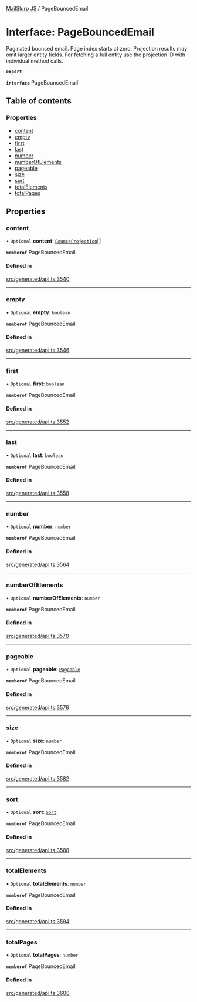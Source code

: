 [MailSlurp JS](../README.md) / PageBouncedEmail

# Interface: PageBouncedEmail

Paginated bounced email. Page index starts at zero. Projection results may omit larger entity fields. For fetching a full entity use the projection ID with individual method calls.

**`export`**

**`interface`** PageBouncedEmail

## Table of contents

### Properties

- [content](PageBouncedEmail.md#content)
- [empty](PageBouncedEmail.md#empty)
- [first](PageBouncedEmail.md#first)
- [last](PageBouncedEmail.md#last)
- [number](PageBouncedEmail.md#number)
- [numberOfElements](PageBouncedEmail.md#numberofelements)
- [pageable](PageBouncedEmail.md#pageable)
- [size](PageBouncedEmail.md#size)
- [sort](PageBouncedEmail.md#sort)
- [totalElements](PageBouncedEmail.md#totalelements)
- [totalPages](PageBouncedEmail.md#totalpages)

## Properties

### content

• `Optional` **content**: [`BounceProjection`](BounceProjection.md)[]

**`memberof`** PageBouncedEmail

#### Defined in

[src/generated/api.ts:3540](https://github.com/mailslurp/mailslurp-client/blob/004c609/src/generated/api.ts#L3540)

___

### empty

• `Optional` **empty**: `boolean`

**`memberof`** PageBouncedEmail

#### Defined in

[src/generated/api.ts:3546](https://github.com/mailslurp/mailslurp-client/blob/004c609/src/generated/api.ts#L3546)

___

### first

• `Optional` **first**: `boolean`

**`memberof`** PageBouncedEmail

#### Defined in

[src/generated/api.ts:3552](https://github.com/mailslurp/mailslurp-client/blob/004c609/src/generated/api.ts#L3552)

___

### last

• `Optional` **last**: `boolean`

**`memberof`** PageBouncedEmail

#### Defined in

[src/generated/api.ts:3558](https://github.com/mailslurp/mailslurp-client/blob/004c609/src/generated/api.ts#L3558)

___

### number

• `Optional` **number**: `number`

**`memberof`** PageBouncedEmail

#### Defined in

[src/generated/api.ts:3564](https://github.com/mailslurp/mailslurp-client/blob/004c609/src/generated/api.ts#L3564)

___

### numberOfElements

• `Optional` **numberOfElements**: `number`

**`memberof`** PageBouncedEmail

#### Defined in

[src/generated/api.ts:3570](https://github.com/mailslurp/mailslurp-client/blob/004c609/src/generated/api.ts#L3570)

___

### pageable

• `Optional` **pageable**: [`Pageable`](Pageable.md)

**`memberof`** PageBouncedEmail

#### Defined in

[src/generated/api.ts:3576](https://github.com/mailslurp/mailslurp-client/blob/004c609/src/generated/api.ts#L3576)

___

### size

• `Optional` **size**: `number`

**`memberof`** PageBouncedEmail

#### Defined in

[src/generated/api.ts:3582](https://github.com/mailslurp/mailslurp-client/blob/004c609/src/generated/api.ts#L3582)

___

### sort

• `Optional` **sort**: [`Sort`](Sort.md)

**`memberof`** PageBouncedEmail

#### Defined in

[src/generated/api.ts:3588](https://github.com/mailslurp/mailslurp-client/blob/004c609/src/generated/api.ts#L3588)

___

### totalElements

• `Optional` **totalElements**: `number`

**`memberof`** PageBouncedEmail

#### Defined in

[src/generated/api.ts:3594](https://github.com/mailslurp/mailslurp-client/blob/004c609/src/generated/api.ts#L3594)

___

### totalPages

• `Optional` **totalPages**: `number`

**`memberof`** PageBouncedEmail

#### Defined in

[src/generated/api.ts:3600](https://github.com/mailslurp/mailslurp-client/blob/004c609/src/generated/api.ts#L3600)
